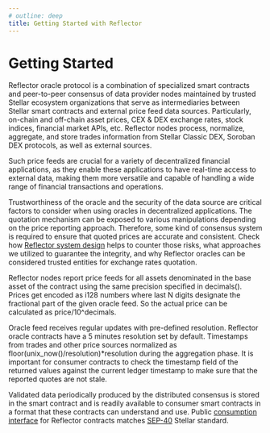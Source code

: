```yaml
---
# outline: deep
title: Getting Started with Reflector
---
```


# Getting Started

Reflector oracle protocol is a combination of specialized smart contracts and peer-to-peer consensus of data provider nodes maintained by trusted Stellar ecosystem organizations that serve as intermediaries between Stellar smart contracts and external price feed data sources. Particularly, on-chain and off-chain asset prices, CEX & DEX exchange rates, stock indices, financial market APIs, etc. Reflector nodes process, normalize, aggregate, and store trades information from Stellar Classic DEX, Soroban DEX protocols, as well as external sources.

Such price feeds are crucial for a variety of decentralized financial applications, as they enable these applications to have real-time access to external data, making them more versatile and capable of handling a wide range of financial transactions and operations.

Trustworthiness of the oracle and the security of the data source are critical factors to consider when using oracles in decentralized applications. The quotation mechanism can be exposed to various manipulations depending on the price reporting approach. Therefore, some kind of consensus system is required to ensure that quoted prices are accurate and consistent. Check how [Reflector system design](how-it-works.md) helps to counter those risks, what approaches we utilized to guarantee the integrity, and why Reflector oracles can be considered trusted entities for exchange rates quotation.

Reflector nodes report price feeds for all assets denominated in the base asset of the contract using the same precision specified in decimals(). Prices get encoded as i128 numbers where last N digits designate the fractional part of the given oracle feed. So the actual price can be calculated as price/10^decimals.

Oracle feed receives regular updates with pre-defined resolution. Reflector oracle contracts have a 5 minutes resolution set by default. Timestamps from trades and other price sources normalized as floor(unix_now()/resolution)*resolution during the aggregation phase. It is important for consumer contracts to check the timestamp field of the returned values against the current ledger timestamp to make sure that the reported quotes are not stale.

Validated data periodically produced by the distributed consensus is stored in the smart contract and is readily available to consumer smart contracts in a format that these contracts can understand and use. Public [consumption interface](contract-interface.md) for Reflector contracts matches [SEP-40](https://github.com/stellar/stellar-protocol/blob/master/ecosystem/sep-0040.md) Stellar standard.
